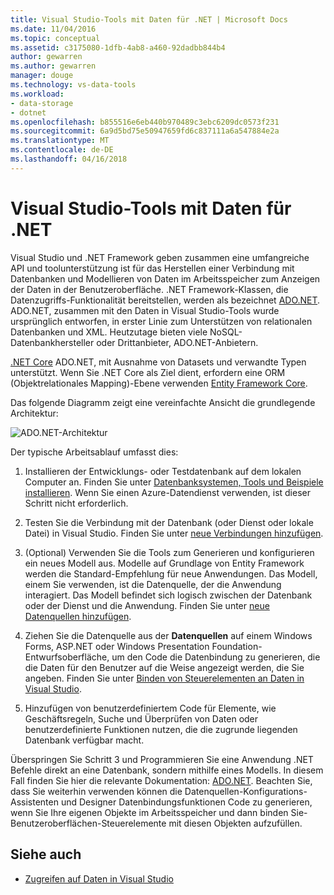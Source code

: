 ```yaml
---
title: Visual Studio-Tools mit Daten für .NET | Microsoft Docs
ms.date: 11/04/2016
ms.topic: conceptual
ms.assetid: c3175080-1dfb-4ab8-a460-92dadbb844b4
author: gewarren
ms.author: gewarren
manager: douge
ms.technology: vs-data-tools
ms.workload:
- data-storage
- dotnet
ms.openlocfilehash: b855516e6eb440b970489c3ebc6209dc0573f231
ms.sourcegitcommit: 6a9d5bd75e50947659fd6c837111a6a547884e2a
ms.translationtype: MT
ms.contentlocale: de-DE
ms.lasthandoff: 04/16/2018
---
```

# <a name="visual-studio-data-tools-for-net"></a>Visual Studio-Tools mit Daten für .NET

Visual Studio und .NET Framework geben zusammen eine umfangreiche API und toolunterstützung ist für das Herstellen einer Verbindung mit Datenbanken und Modellieren von Daten im Arbeitsspeicher zum Anzeigen der Daten in der Benutzeroberfläche. .NET Framework-Klassen, die Datenzugriffs-Funktionalität bereitstellen, werden als bezeichnet [ADO.NET](/dotnet/framework/data/adonet/index). ADO.NET, zusammen mit den Daten in Visual Studio-Tools wurde ursprünglich entworfen, in erster Linie zum Unterstützen von relationalen Datenbanken und XML. Heutzutage bieten viele NoSQL-Datenbankhersteller oder Drittanbieter, ADO.NET-Anbietern.

[.NET Core](/dotnet/core/) ADO.NET, mit Ausnahme von Datasets und verwandte Typen unterstützt. Wenn Sie .NET Core als Ziel dient, erfordern eine ORM (Objektrelationales Mapping)-Ebene verwenden [Entity Framework Core](/ef/core/).

Das folgende Diagramm zeigt eine vereinfachte Ansicht die grundlegende Architektur:

![ADO.NET-Architektur](../data-tools/media/raddata-ado-net-architecture-diagram.png)

Der typische Arbeitsablauf umfasst dies:

1. Installieren der Entwicklungs- oder Testdatenbank auf dem lokalen Computer an. Finden Sie unter [Datenbanksystemen, Tools und Beispiele installieren](../data-tools/installing-database-systems-tools-and-samples.md). Wenn Sie einen Azure-Datendienst verwenden, ist dieser Schritt nicht erforderlich.

2. Testen Sie die Verbindung mit der Datenbank (oder Dienst oder lokale Datei) in Visual Studio. Finden Sie unter [neue Verbindungen hinzufügen](../data-tools/add-new-connections.md).

3. (Optional) Verwenden Sie die Tools zum Generieren und konfigurieren ein neues Modell aus. Modelle auf Grundlage von Entity Framework werden die Standard-Empfehlung für neue Anwendungen. Das Modell, einem Sie verwenden, ist die Datenquelle, der die Anwendung interagiert. Das Modell befindet sich logisch zwischen der Datenbank oder der Dienst und die Anwendung. Finden Sie unter [neue Datenquellen hinzufügen](../data-tools/add-new-data-sources.md).

4. Ziehen Sie die Datenquelle aus der **Datenquellen** auf einem Windows Forms, ASP.NET oder Windows Presentation Foundation-Entwurfsoberfläche, um den Code die Datenbindung zu generieren, die die Daten für den Benutzer auf die Weise angezeigt werden, die Sie angeben. Finden Sie unter [Binden von Steuerelementen an Daten in Visual Studio](../data-tools/bind-controls-to-data-in-visual-studio.md).

5. Hinzufügen von benutzerdefiniertem Code für Elemente, wie Geschäftsregeln, Suche und Überprüfen von Daten oder benutzerdefinierte Funktionen nutzen, die die zugrunde liegenden Datenbank verfügbar macht.

Überspringen Sie Schritt 3 und Programmieren Sie eine Anwendung .NET Befehle direkt an eine Datenbank, sondern mithilfe eines Modells. In diesem Fall finden Sie hier die relevante Dokumentation: [ADO.NET](/dotnet/framework/data/adonet/index). Beachten Sie, dass Sie weiterhin verwenden können die Datenquellen-Konfigurations-Assistenten und Designer Datenbindungsfunktionen Code zu generieren, wenn Sie Ihre eigenen Objekte im Arbeitsspeicher und dann binden Sie-Benutzeroberflächen-Steuerelemente mit diesen Objekten aufzufüllen.

## <a name="see-also"></a>Siehe auch

- [Zugreifen auf Daten in Visual Studio](../data-tools/accessing-data-in-visual-studio.md)